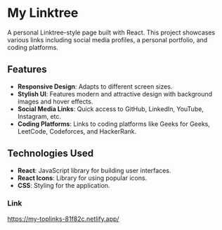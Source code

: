 # My Linktree

A personal Linktree-style page built with React. This project showcases various links including social media profiles, a personal portfolio, and coding platforms.

## Features

- **Responsive Design**: Adapts to different screen sizes.
- **Stylish UI**: Features modern and attractive design with background images and hover effects.
- **Social Media Links**: Quick access to GitHub, LinkedIn, YouTube, Instagram, etc.
- **Coding Platforms**: Links to coding platforms like Geeks for Geeks, LeetCode, Codeforces, and HackerRank.

## Technologies Used

- **React**: JavaScript library for building user interfaces.
- **React Icons**: Library for using popular icons.
- **CSS**: Styling for the application.

### Link
https://my-toplinks-81f82c.netlify.app/